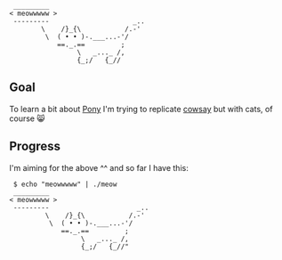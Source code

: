 ```
 _________
< meowwwww >
 ---------                     _..
        \    /}_{\           /.-'
         \  ( • • )-.___...-'/
            ==._.==         ;
                 \   _..._ /,
                 {_;/   {_//
```

## Goal

To learn a bit about [Pony](https://github.com/ponylang/ponyc) I'm trying to replicate
[cowsay](https://en.wikipedia.org/wiki/Cowsay) but with cats, of course 😸
## Progress

I'm aiming for the above ^^ and so far I have this:

```
 $ echo "meowwwww" | ./meow
 _________
< meowwwww >
 ---------                      _..
         \    /}_{\           /.-'
          \  ( • • )-.___...-'/
             ==._.==         ;
                  \   _..._ /,
                  {_;/   {_//"
```
